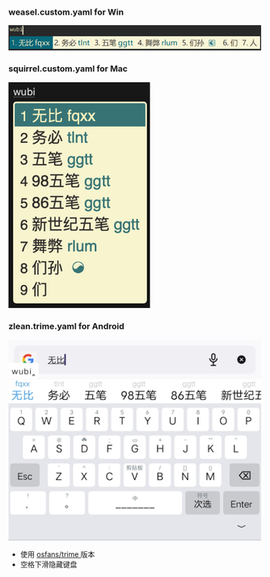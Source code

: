 ### weasel.custom.yaml for Win
<div align=left><img src="https://raw.githubusercontent.com/jacyl4/rime_wubi/main/screenshot/weasel.png" width="500">

### squirrel.custom.yaml for Mac
<div align=left><img src="https://raw.githubusercontent.com/jacyl4/rime_wubi/main/screenshot/squirrel.png" width="280">

### zlean.trime.yaml for Android
<div align=left><img src="https://raw.githubusercontent.com/jacyl4/rime_wubi/main/screenshot/trime.jpg" width="500">
  
* 使用 [ osfans/trime ](https://github.com/osfans/trime/releases) 版本
* 空格下滑隐藏键盘
